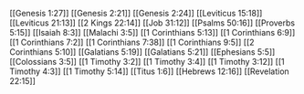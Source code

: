 [[Genesis 1:27]]
[[Genesis 2:21]]
[[Genesis 2:24]]
[[Leviticus 15:18]]
[[Leviticus 21:13]]
[[2 Kings 22:14]]
[[Job 31:12]]
[[Psalms 50:16]]
[[Proverbs 5:15]]
[[Isaiah 8:3]]
[[Malachi 3:5]]
[[1 Corinthians 5:13]]
[[1 Corinthians 6:9]]
[[1 Corinthians 7:2]]
[[1 Corinthians 7:38]]
[[1 Corinthians 9:5]]
[[2 Corinthians 5:10]]
[[Galatians 5:19]]
[[Galatians 5:21]]
[[Ephesians 5:5]]
[[Colossians 3:5]]
[[1 Timothy 3:2]]
[[1 Timothy 3:4]]
[[1 Timothy 3:12]]
[[1 Timothy 4:3]]
[[1 Timothy 5:14]]
[[Titus 1:6]]
[[Hebrews 12:16]]
[[Revelation 22:15]]
